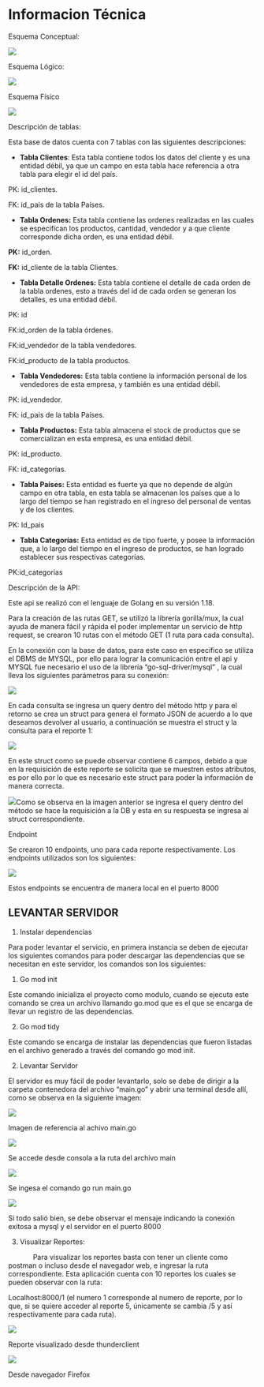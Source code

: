 

# Informacion Técnica

Esquema Conceptual: 

![](images/Aspose.Words.4ac67ab8-0547-45f3-af59-ec89a9054353.001.jpeg)

Esquema Lógico: 

![](images/Aspose.Words.4ac67ab8-0547-45f3-af59-ec89a9054353.002.jpeg)

Esquema Físico 

![](images/Aspose.Words.4ac67ab8-0547-45f3-af59-ec89a9054353.003.jpeg)

Descripción de tablas: 

Esta base de datos cuenta con 7 tablas con las siguientes descripciones: 

- **Tabla Clientes**: Esta tabla contiene todos los datos del cliente y es una entidad débil, ya que un campo en esta tabla hace referencia a otra tabla para elegir el id del país. 

PK: id\_clientes. 

FK: id\_pais de la tabla Países. 

- **Tabla Ordenes:** Esta tabla contiene las ordenes realizadas en las cuales se especifican los productos, cantidad, vendedor y a que cliente corresponde dicha orden, es una entidad débil. 

**PK:** id\_orden. 

**FK:** id\_cliente de la tabla Clientes. 

- **Tabla Detalle Ordenes:** Esta tabla contiene el detalle de cada orden de la tabla ordenes, esto a través del id de cada orden se generan los detalles, es una entidad débil. 

PK: id 

FK:id\_orden de la tabla órdenes. 

FK:id\_vendedor de la tabla vendedores. 

FK:id\_producto de la tabla productos. 

- **Tabla Vendedores:** Esta tabla contiene la información personal de los vendedores de esta empresa, y también es una entidad débil. 

PK: id\_vendedor. 

FK: id\_pais de la tabla Países. 

- **Tabla Productos:** Esta tabla almacena el stock de productos que se comercializan en esta empresa, es una entidad débil. 

PK: id\_producto. 

FK: id\_categorias. 

- **Tabla Países:** Esta entidad es fuerte ya que no depende de algún campo en otra tabla, en esta tabla se almacenan los países que a lo largo del tiempo se han registrado en el ingreso del personal de ventas y de los clientes. 

PK: Id\_pais 

- **Tabla Categorías:** Esta entidad es de tipo fuerte, y posee la información que, a lo largo del tiempo en el ingreso de productos, se han logrado establecer sus respectivas categorías.  

PK:id\_categorias 

Descripción de la API: 

Este api se realizó con el lenguaje de Golang en su versión 1.18. 

Para la creación de las rutas GET, se utilizó la librería gorilla/mux, la cual ayuda de manera fácil y rápida el poder implementar un servicio de http request, se crearon 10 rutas con el método GET (1 ruta para cada consulta). 

En la conexión con la base de datos, para este caso en especifico se utiliza el DBMS de MYSQL, por ello para lograr la comunicación entre el api y MYSQL fue necesario el uso de la librería “go-sql-driver/mysql” , la cual lleva los siguientes parámetros para su conexión: 

![](images/Aspose.Words.4ac67ab8-0547-45f3-af59-ec89a9054353.004.png)

En cada consulta se ingresa un query dentro del método http y para el retorno se crea un struct para genera el formato JSON de acuerdo a lo que deseamos devolver al usuario, a continuación se muestra el struct y la consulta para el reporte 1: 

![](images/Aspose.Words.4ac67ab8-0547-45f3-af59-ec89a9054353.005.png)

En este struct como se puede observar contiene 6 campos, debido a que en la requisición de este reporte se solicita que se muestren estos atributos, es por ello por lo que es necesario este struct para poder la información de manera correcta. 

![](images/Aspose.Words.4ac67ab8-0547-45f3-af59-ec89a9054353.006.jpeg)Como se observa en la imagen anterior se ingresa el query dentro del método se hace la requisición a la DB y esta en su respuesta se ingresa al struct correspondiente. 

Endpoint 

Se crearon 10 endpoints, uno para cada reporte respectivamente. Los endpoints utilizados son los siguientes: 

![](images/Aspose.Words.4ac67ab8-0547-45f3-af59-ec89a9054353.007.png)

Estos endpoints se encuentra de manera local en el puerto 8000 


## LEVANTAR SERVIDOR 

1. Instalar dependencias 

Para poder levantar el servicio, en primera instancia se deben de ejecutar los siguientes comandos para poder descargar las dependencias que se necesitan en este servidor, los comandos son los siguientes: 

1. Go mod init 

Este comando inicializa el proyecto como modulo, cuando se ejecuta este comando se crea un archivo llamando go.mod que es el que se encarga de llevar un registro de las dependencias. 

2. Go mod tidy 

Este comando se encarga de instalar las dependencias que fueron listadas en el archivo generado a través del comando go mod init. 

2. Levantar Servidor 

El servidor es muy fácil de poder levantarlo, solo se debe de dirigir a la carpeta contenedora del archivo “main.go”  y abrir una terminal desde allí, como se observa en la siguiente imagen: 

![](images/Aspose.Words.cb0ddaad-af60-4e5c-8538-315c4ee60afd.001.png)

Imagen de referencia al achivo main.go 

![](images/Aspose.Words.cb0ddaad-af60-4e5c-8538-315c4ee60afd.002.jpeg)

Se accede desde consola a la ruta del archivo main

![](images/Aspose.Words.cb0ddaad-af60-4e5c-8538-315c4ee60afd.003.jpeg)

Se ingesa el comando go run main.go 

![](images/Aspose.Words.cb0ddaad-af60-4e5c-8538-315c4ee60afd.004.jpeg)

Si todo salió bien, se debe observar el mensaje indicando la conexión exitosa a mysql y el servidor en el puerto 8000 

3. Visualizar Reportes: 

`       `Para visualizar los reportes basta con tener un cliente como postman o incluso desde el navegador web, e ingresar la ruta correspondiente. Esta aplicación cuenta con 10 reportes los cuales se pueden observar con la ruta: 

Localhost:8000/1 (el numero 1 corresponde al numero de reporte, por lo que, si se quiere acceder al reporte 5, únicamente se cambia /5 y así respectivamente para cada ruta). 

![](images/Aspose.Words.cb0ddaad-af60-4e5c-8538-315c4ee60afd.005.jpeg)

Reporte visualizado desde thunderclient 

![](images/Aspose.Words.cb0ddaad-af60-4e5c-8538-315c4ee60afd.006.jpeg)

Desde navegador Firefox 
